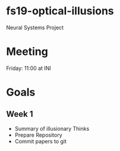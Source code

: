 # fs19-optical-illusions
Neural Systems Project


# Meeting
Friday: 11:00 at INI

# Goals

## Week 1
* Summary of illusionary Thinks
* Prepare Repository
* Commit papers to git
